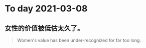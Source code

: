 
# To day 2021-03-08


## 女性的价值被低估太久了。
> Women's value has been under-recognized for far too long.

    